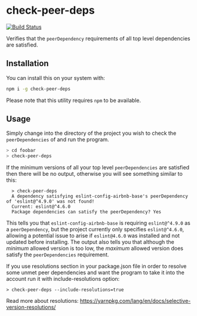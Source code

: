 # check-peer-deps

[![Build Status](https://travis-ci.com/sounisi5011/check-peer-deps.svg?branch=master)](https://travis-ci.com/sounisi5011/check-peer-deps)

Verifies that the `peerDependency` requirements of all top level dependencies
are satisfied.

## Installation

You can install this on your system with:

```sh
npm i -g check-peer-deps
```

Please note that this utility requires `npm` to be available.

## Usage

Simply change into the directory of the project you wish to check the
`peerDependencies` of and run the program.

```sh
> cd foobar
> check-peer-deps
```

If the minimum versions of all your top level `peerDependencies` are satisfied
then there will be no output, otherwise you will see something similar to this:

```
  > check-peer-deps
  A dependency satisfying eslint-config-airbnb-base's peerDependency of 'eslint@^4.9.0' was not found!
  Current: eslint@^4.6.0
  Package dependencies can satisfy the peerDependency? Yes
```

This tells you that `eslint-config-airbnb-base` is requiring `eslint@^4.9.0` as
a `peerDependency`, but the project currently only specifies `eslint@^4.6.0`,
allowing a potential issue to arise if `eslint@4.6.0` was installed and not
updated before installing. The output also tells you that although the
_minimum_ allowed version is too low, the _maximum_ allowed version does
satisfy the `peerDependencies` requirement.


If you use resolutions section in your package.json file in order to resolve some unmet peer dependencies
and want the program to take it into the account run it with include-resolutions option:

```
> check-peer-deps --include-resolutions=true
```

Read more about resolutions: https://yarnpkg.com/lang/en/docs/selective-version-resolutions/
